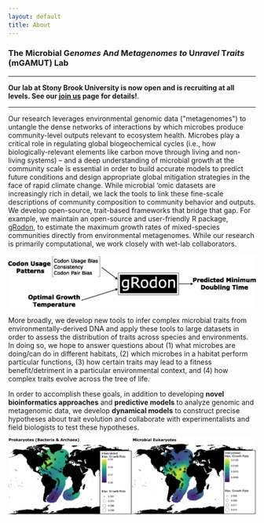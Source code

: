 ```yaml
---
layout: default
title: About
---
```


### The Microbial G*enomes* A*nd* M*etagenomes* *to* U*nravel* T*raits* (mGAMUT) Lab

--------------------------------------------------------------------------------

**Our lab at Stony Brook University is now open and is recruiting at all levels. See our [join us](/join.html) page for details!**. 

--------------------------------------------------------------------------------

Our research leverages environmental genomic data ("metagenomes") to untangle the dense networks of interactions by which microbes produce community-level outputs relevant to ecosystem health. Microbes play a critical role in regulating global biogeochemical cycles (i.e., how biologically-relevant elements like carbon move through living and non-living systems) – and a deep understanding of microbial growth at the community scale is essential in order to build accurate models to predict future conditions and design appropriate global mitigation strategies in the face of rapid climate change. While microbial ‘omic datasets are increasingly rich in detail, we lack the tools to link these fine-scale descriptions of community composition to community behavior and outputs. We develop open-source, trait-based frameworks that bridge that gap. For example, we maintain an open-source and user-friendly R package, [gRodon](https://github.com/jlw-ecoevo/gRodon2), to estimate the maximum growth rates of mixed-species communities directly from environmental metagenomes.  While our research is primarily computational, we work closely with wet-lab collaborators.

![gRodon](/img/gRodon_concept.png)

More broadly, we develop new tools to infer complex microbial traits from environmentally-derived DNA and apply these tools to large datasets in order to assess the distribution of traits across species and environments. In doing so, we hope to answer questions about (1) what microbes are doing/can do in different habitats, (2) which microbes in a habitat perform particular functions, (3) how certain traits may lead to a fitness benefit/detriment in a particular environmental context, and (4) how complex traits evolve across the tree of life.

In order to accomplish these goals, in addition to developing **novel bioinformatics approaches** and **predictive models** to analyze genomic and metagenomic data, we develop **dynamical models** to construct precise hypotheses about trait evolution and collaborate with experimentalists and field biologists to test these hypotheses.

![Maximum Growth Rate Marine](/img/BIOGEOTRACES_panels.png)
